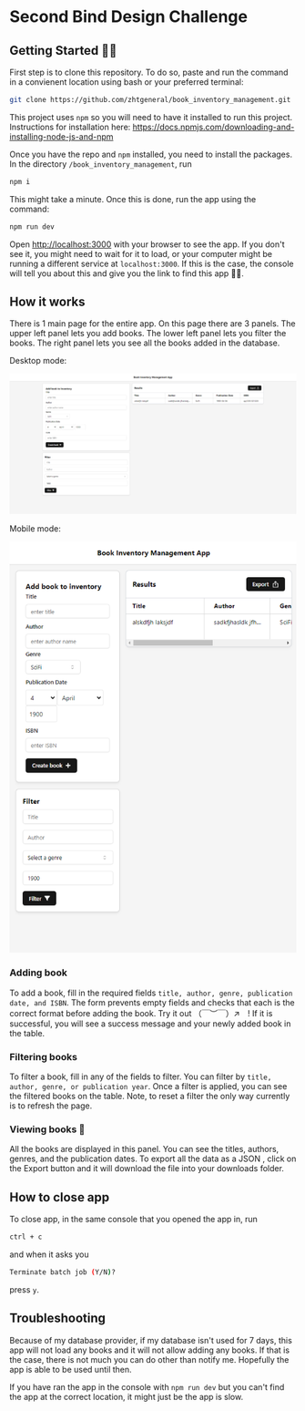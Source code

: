 # Second Bind Design Challenge

## Getting Started 🧑‍💻

First step is to clone this repository. To do so, paste and run the command in a convienent location using bash or your preferred terminal:

```bash
git clone https://github.com/zhtgeneral/book_inventory_management.git
```

This project uses `npm` so you will need to have it installed to run this project. Instructions for installation here:
<https://docs.npmjs.com/downloading-and-installing-node-js-and-npm>

Once you have the repo and `npm` installed, you need to install the packages. In the directory `/book_inventory_management`, run 

```bash
npm i
```

This might take a minute. Once this is done, run the app using the command:

```bash
npm run dev
```

Open [http://localhost:3000](http://localhost:3000) with your browser to see the app. If you don't see it, you might need to wait for it to load, or your computer might be running a different service at `localhost:3000`. If this is the case, the console will tell you about this and give you the link to find this app 🏃‍♂️.

## How it works

There is 1 main page for the entire app. On this page there are 3 panels. The upper left panel lets you add books. The lower left panel lets you filter the books. The right panel lets you see all the books added in the database.

Desktop mode:

![Image of desktop demo](/demo_desktop.png)

Mobile mode:

![Image of mobile demo](/demo_mobile.png)

### Adding book

To add a book, fill in the required fields `title, author, genre, publication date, and ISBN`. The form prevents empty fields and checks that each is the correct format before adding the book. Try it out （￣︶￣）↗　! If it is successful, you will see a success message and your newly added book in the table.

### Filtering books

To filter a book, fill in any of the fields to filter. You can filter by `title, author, genre, or publication year`. Once a filter is applied, you can see the filtered books on the table. Note, to reset a filter the only way currently is to refresh the page.

### Viewing books 📖

All the books are displayed in this panel. You can see the titles, authors, genres, and the publication dates. To export all the data as a JSON , click on the Export button and it will download the file into your downloads folder.

## How to close app

To close app, in the same console that you opened the app in, run

```bash
ctrl + c
```

and when it asks you

```bash
Terminate batch job (Y/N)? 
```

press `y`.

## Troubleshooting

Because of my database provider, if my database isn't used for 7 days, this app will not load any books and it will not allow adding any books. If that is the case, there is not much you can do other than notify me. Hopefully the app is able to be used until then.

If you have ran the app in the console with `npm run dev` but you can't find the app at the correct location, it might just be the app is slow.
